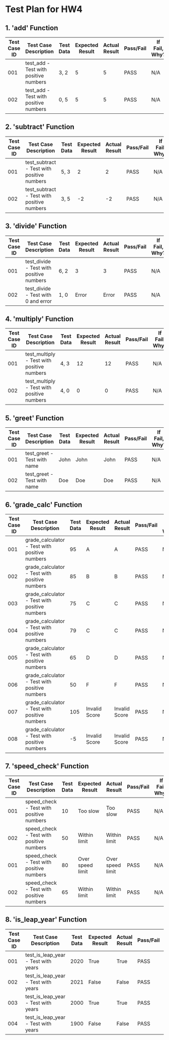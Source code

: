 # Test Plan for HW4
## 1. 'add' Function

| Test Case ID | Test Case Description | Test Data | Expected Result | Actual Result | Pass/Fail | If Fail, Why? |
|--------------|-----------------------|-----------|-----------------|---------------|-----------|-------------|
| 001 | test_add - Test with positive numbers | 3, 2 | 5 | 5 | PASS | N/A
| 002 | test_add - Test with positive numbers | 0, 5 | 5 | 5 | PASS | N/A

## 2. 'subtract' Function

| Test Case ID | Test Case Description | Test Data | Expected Result | Actual Result | Pass/Fail | If Fail, Why? |
|--------------|-----------------------|-----------|-----------------|---------------|-----------|-------------|
| 001 | test_subtract - Test with positive numbers | 5, 3 | 2 | 2 | PASS | N/A
| 002 | test_subtract - Test with positive numbers | 3, 5 | -2 | -2 | PASS | N/A

## 3. 'divide' Function

| Test Case ID | Test Case Description | Test Data | Expected Result | Actual Result | Pass/Fail | If Fail, Why? |
|--------------|-----------------------|-----------|-----------------|---------------|-----------|-------------|
| 001 | test_divide - Test with positive numbers | 6, 2 | 3 | 3 | PASS | N/A
| 002 | test_divide - Test with 0 and error | 1, 0 | Error | Error | PASS | N/A


## 4. 'multiply' Function

| Test Case ID | Test Case Description | Test Data | Expected Result | Actual Result | Pass/Fail | If Fail, Why? |
|--------------|-----------------------|-----------|-----------------|---------------|-----------|-------------|
| 001 | test_multiply - Test with positive numbers | 4, 3 | 12 | 12 | PASS | N/A
| 002 | test_multiply - Test with positive numbers | 4, 0 | 0 | 0 | PASS | N/A

## 5. 'greet' Function

| Test Case ID | Test Case Description | Test Data | Expected Result | Actual Result | Pass/Fail | If Fail, Why? |
|--------------|-----------------------|-----------|-----------------|---------------|-----------|-------------|
| 001 | test_greet - Test with name | John | John | John | PASS | N/A
| 002 | test_greet - Test with name | Doe | Doe | Doe | PASS | N/A

## 6. 'grade_calc' Function

| Test Case ID | Test Case Description | Test Data | Expected Result | Actual Result | Pass/Fail | If Fail, Why? |
|--------------|-----------------------|-----------|-----------------|---------------|-----------|-------------|
| 001 | grade_calculator - Test with positive numbers | 95 | A | A | PASS | N/A
| 002 | grade_calculator - Test with positive numbers | 85 | B | B | PASS | N/A
| 003 | grade_calculator - Test with positive numbers | 75 | C | C | PASS | N/A
| 004 | grade_calculator - Test with positive numbers | 79 | C | C | PASS | N/A
| 005 | grade_calculator - Test with positive numbers | 65 | D | D | PASS | N/A
| 006 | grade_calculator - Test with positive numbers | 50 | F | F | PASS | N/A
| 007 | grade_calculator - Test with positive numbers | 105 | Invalid Score | Invalid Score | PASS | N/A
| 008 | grade_calculator - Test with positive numbers | -5 | Invalid Score | Invalid Score | PASS | N/A


## 7. 'speed_check' Function

| Test Case ID | Test Case Description | Test Data | Expected Result | Actual Result | Pass/Fail | If Fail, Why? |
|--------------|-----------------------|-----------|-----------------|---------------|-----------|-------------|
| 001 | speed_check - Test with positive numbers | 10 | Too slow | Too slow | PASS | N/A
| 002 | speed_check - Test with positive numbers | 50 | Within limit | Within limit | PASS | N/A
| 001 | speed_check - Test with positive numbers | 80 | Over speed limit | Over speed limit | PASS | N/A
| 002 | speed_check - Test with positive numbers | 65 | Within limit | Within limit | PASS | N/A
    


## 8. 'is_leap_year' Function

| Test Case ID | Test Case Description | Test Data | Expected Result | Actual Result | Pass/Fail | If Fail, Why? |
|--------------|-----------------------|-----------|-----------------|---------------|-----------|-------------|
| 001 | test_is_leap_year - Test with years | 2020 | True | True | PASS | N/A
| 002 | test_is_leap_year - Test with years | 2021 | False | False | PASS | N/A
| 003 | test_is_leap_year - Test with years | 2000 | True | True | PASS | N/A
| 004 | test_is_leap_year - Test with years | 1900 | False | False | PASS | N/A


